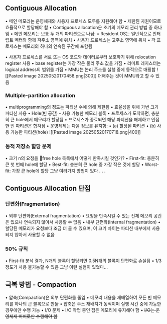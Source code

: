 ## Contiguous Allocation
• 메인 메모리는 운영체제와 사용자 프로세스 모두를 지원해야 함
• 제한된 자원이므로 효율적으로 할당해야 함
• Contiguous allocation은 초기의 메모리 관리 방법 중 하나임
• 메인 메모리는 보통 두 개의 파티션으로 나뉨:
	• Resident OS는 일반적으로 인터럽트 벡터와 함께 저주소 영역에 위치
	• 사용자 프로세스는 고주소 영역에 위치
	• 각 프로세스는 메모리의 하나의 연속된 구간에 포함됨

•	사용자 프로세스를 서로 또는 OS 코드와 데이터로부터 보호하기 위해 relocation register 사용
	• base register는 가장 작은 물리 주소 값을 가짐
	• 리미트 레지스터는 logical address의 범위를 가짐
	• MMU는 논리 주소를 실행 중에 동적으로 매핑함
![[Pasted image 20250520170458.png|300]]
더해주는 것이 MMU라고 할 수 있음
### Multiple-partition allocation
• multiprogramming의 정도는 파티션 수에 의해 제한됨
• 효율성을 위해 가변 크기 파티션 사용
• Hole(빈 공간) - 사용 가능한 메모리 블록
• 프로세스가 도착하면, 충분히 큰 hole에서 메모리가 할당됨
• 프로세스가 종료되면 해당 파티션을 해제하고 인접한 빈 파티션은 합쳐짐
• 운영체제는 다음 정보를 유지함:
	• (a) 할당된 파티션
	• (b) 사용 가능한 파티션(hole)
![[Pasted image 20250520170718.png|400]]
### 동적 저장소 할당 문제
• 크기 n의 요청을 free hole 목록에서 어떻게 만족시킬 것인가?
	• First-fit: 충분히 큰 첫 번째 hole에 할당
	• Best-fit: 충분히 큰 hole 중 가장 작은 것에 할당
	• Worst-fit: 가장 큰 hole에 할당
그냥 여러가지 방법이 있다 . . .
## Contiguous Allocation 단점
### 단편화(Fragmentation)
• 외부 단편화(External fragmentation)
	• 요청을 만족시킬 수 있는 전체 메모리 공간은 있으나 연속되지 않아서 사용할 수 없음
• 내부 단편화(Internal fragmentation)
	• 할당된 메모리가 요청보다 조금 더 클 수 있으며, 이 크기 차이는 파티션 내부에서 사용되지 않아서 사용할 수 없음
### 50% 규칙
• First-fit 분석 결과, N개의 블록이 할당되면 0.5N개의 블록이 단편화로 손실됨
	• 1/3 정도가 사용 불가능할 수 있음
그냥 이런 실험이 있었다...

## 극복 방법 - Compaction
•	압축(Compaction)은 외부 단편화를 줄임
	• 메모리 내용을 재배열하여 모든 빈 메모리를 하나의 큰 블록으로 만듦
	• 압축은 주소 재배치가 동적이며 실행 시간 중에 가능한 경우에만 수행 가능
	• I/O 문제
		• I/O 작업 중인 잡은 메모리에 유지해야 함
		• ~~I/O는 운영체제 버퍼로만 수행해야 함~~